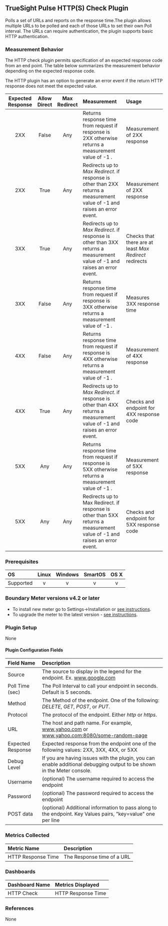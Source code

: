 TrueSight Pulse HTTP(S) Check Plugin
------------------------------------

Polls a set of URLs and reports on the response time.The plugin allows multiple URLs to be polled and each of those URLs to set their own Poll interval. The URLs can require authentication, the plugin supports basic HTTP authentication.



### Measurement Behavior

The HTTP check plugin permits specification of an expected response code from an end point. The table below summarizes the measurement behavior depending on the expected response code.

The HTTP plugin has an option to generate an error event if the return HTTP response does not meet the expected value.

|Expected Response |Allow Direct|Max Redirect|Measurement|Usage|
|:----------------:|:----------:|:----------:|:---------|:---|
|2XX|False|Any|Returns response time from request if response is 2XX otherwise returns a measurement value of -1 .|Measurement of 2XX response|
|2XX|True | Any| Redirects up to _Max Redirect_. if response is other than 2XX returns a measurement value of -1 and raises an error event.|Measurement of 2XX response|
|3XX|True|Any| Redirects up to _Max Redirect_. if response is other than 3XX returns a measurement value of -1 and raises an error event.|Checks that there are at least _Max Redirect_ redirects|
|3XX| False | Any| Returns response time from request if response is 3XX otherwise returns a measurement value of -1 .|Measures 3XX response time|
|4XX| False | Any|Returns response time from request if response is 4XX otherwise returns a measurement value of -1 .|Measurement of 4XX response |
|4XX| True | Any|Redirects up to _Max Redirect_. if response is other than 4XX returns a measurement value of -1 and raises an error event.|Checks and endpoint for 4XX response code |
|5XX| Any | Any|Returns response time from request if response is 5XX otherwise returns a measurement value of -1 .|Measurement of 5XX response |
|5XX| Any | Any|Redirects up to Max Redirect. if response is other than 5XX returns a measurement value of -1 and raises an error event.|Checks and endpoint for 5XX response code|

### Prerequisites

|     OS    | Linux | Windows | SmartOS | OS X |
|:----------|:-----:|:-------:|:-------:|:----:|
| Supported |   v   |    v    |    v    |  v   |

### Boundary Meter versions v4.2 or later

- To install new meter go to Settings->Installation or [see instructions](https://help.boundary.com/hc/en-us/sections/200634331-Installation).
- To upgrade the meter to the latest version - [see instructions](https://help.boundary.com/hc/en-us/articles/201573102-Upgrading-the-Boundary-Meter).

### Plugin Setup

None

#### Plugin Configuration Fields

|Field Name         |Description                                                                                                           |
|:------------------|:---------------------------------------------------------------------------------------------------------------------|
|Source             |The source to display in the legend for the endpoint. Ex. www.google.com                                              |
|Poll Time (sec)    |The Poll Interval to call your endpoint in seconds. Default is 5 seconds.                                                             |
|Method             |The Method of the endpoint. One of the following: _DELETE_, _GET_, _POST_, or _PUT_.                                                                                           |
|Protocol           |The protocol of the endpoint. Either _http_ or _https_.                                                                                           |
|URL                |The host and path name. For example, www.yahoo.com or www.yahoo.com:8080/some-random-page                            |
|Expected Response|Expected response from the endpoint one of the following values: 2XX, 3XX, 4XX, or 5XX                                     |
|Debug Level | If you are having issues with the plugin, you can enable additional debugging output to be shown in the Meter console.|
|Username           |(optional) The username required to access the endpoint                                                               |
|Password           |(optional) The password required to access the endpoint                                                               |
|POST data          |(optional) Additional information to pass along to the endpoint. Key Values pairs, "key=value" one per line           |

### Metrics Collected

|Metric Name       |Description               |
|:-----------------|:-------------------------|
|HTTP Response Time|The Response time of a URL|

### Dashboards

|Dashboard Name|Metrics Displayed       |
|:-------------|:-----------------------|
|HTTP Check    |HTTP Response Time|

### References

None
